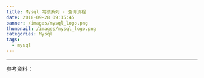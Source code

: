 ```yaml
---
title: Mysql 内核系列 - 查询流程
date: 2018-09-28 09:15:45
banner: /images/mysql_logo.png
thumbnail: /images/mysql_logo.png
categories: Mysql
tags:
  - mysql
---
```

----------------------------------------------



<!-- more -->

参考资料：
